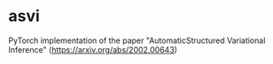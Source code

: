 # asvi
PyTorch implementation of the paper "AutomaticStructured Variational Inference" (https://arxiv.org/abs/2002.00643)
